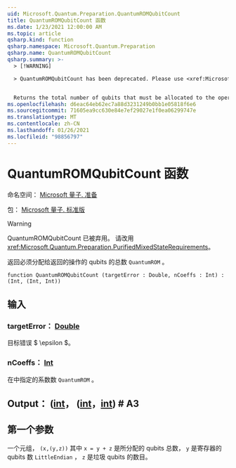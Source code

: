 ```yaml
---
uid: Microsoft.Quantum.Preparation.QuantumROMQubitCount
title: QuantumROMQubitCount 函数
ms.date: 1/23/2021 12:00:00 AM
ms.topic: article
qsharp.kind: function
qsharp.namespace: Microsoft.Quantum.Preparation
qsharp.name: QuantumROMQubitCount
qsharp.summary: >-
  > [!WARNING]

  > QuantumROMQubitCount has been deprecated. Please use <xref:Microsoft.Quantum.Preparation.PurifiedMixedStateRequirements> instead.


  Returns the total number of qubits that must be allocated to the operation returned by `QuantumROM`.
ms.openlocfilehash: d6eac64eb62ec7a88d3231249b0bb1e05818f6e6
ms.sourcegitcommit: 71605ea9cc630e84e7ef29027e1f0ea06299747e
ms.translationtype: MT
ms.contentlocale: zh-CN
ms.lasthandoff: 01/26/2021
ms.locfileid: "98856797"
---
```

# <a name="quantumromqubitcount-function"></a>QuantumROMQubitCount 函数

命名空间： [Microsoft 量子. 准备](xref:Microsoft.Quantum.Preparation)

包： [Microsoft 量子. 标准版](https://nuget.org/packages/Microsoft.Quantum.Standard)


> [!WARNING]
> QuantumROMQubitCount 已被弃用。 请改用 <xref:Microsoft.Quantum.Preparation.PurifiedMixedStateRequirements>。

返回必须分配给返回的操作的 qubits 的总数 `QuantumROM` 。

```qsharp
function QuantumROMQubitCount (targetError : Double, nCoeffs : Int) : (Int, (Int, Int))
```


## <a name="input"></a>输入

### <a name="targeterror--double"></a>targetError： [Double](xref:microsoft.quantum.lang-ref.double)

目标错误 $ \epsilon $。


### <a name="ncoeffs--int"></a>nCoeffs： [Int](xref:microsoft.quantum.lang-ref.int)

在中指定的系数数 `QuantumROM` 。



## <a name="output--intintint"></a>Output： ([int](xref:microsoft.quantum.lang-ref.int)， ([int](xref:microsoft.quantum.lang-ref.int)，[int](xref:microsoft.quantum.lang-ref.int)) # A3

## <a name="first-parameter"></a>第一个参数

一个元组， `(x,(y,z))` 其中 `x = y + z` 是所分配的 qubits 总数， `y` 是寄存器的 qubits 数 `LittleEndian` ， `z` 是垃圾 qubits 的数目。